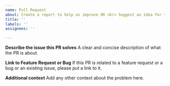 ```yaml
---
name: Pull Request
about: Create a report to help us improve OR <br> Suggest an idea for this project
title: ''
labels: ''
assignees: ''

---
```


**Describe the issue this PR solves**
A clear and concise description of what the PR is about.

**Link to Feature Request or Bug**
If this PR is related to a feature request or a bug or an existing issue, please put a link to it.

**Additional context**
Add any other context about the problem here.
